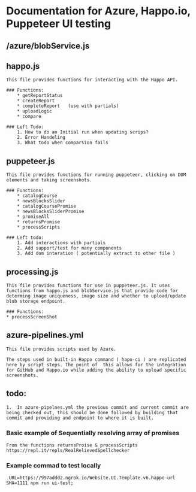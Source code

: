 # Documentation for Azure, Happo.io, Puppeteer UI testing 

## /azure/blobService.js

## happo.js
    This file provides functions for interacting with the Happo API.

    ### Functions:
        * getReportStatus
        * createReport
        * completeReport   (use with partials) 
        * uploadLogic
        * compare

    ### Left Todo: 
        1. How to do an Initial run when updating scrips?
        2. Error Handeling 
        3. What todo when comparsion fails


## puppeteer.js
    This file provides functions for running puppeteer, clicking on DOM elements and taking screenshots.

    ### Functions: 
        * catalogCourse
        * newsBlocksSlider
        * catalogCoursePromise
        * newsBlocksSliderPromise
        * promiseAll
        * returnsPromise
        * processScripts
    
    ### Left todo: 
        1. Add interactions with partials 
        2. Add support/test for many components
        3. Add dom interation ( potentially extract to other file ) 



## processing.js
    This file provides functions for use in puppeteer.js. It uses functions from happo.js and blobService.js that provide code for determing image uniqueness, image size and whether to upload/update blob storage endpoint.
    
    ### Functions: 
    * processScreenShot

## azure-pipelines.yml
    This file provides scripts used by Azure. 

    The steps used in built-in Happo command ( hapo-ci ) are replicated here by script steps. The point of  this allows for the integration for GitHub and Happo.io while adding the ability to upload specific screenshots.


## todo: 
    1.  In azure-pipelnes.yml the previous commit and current commit are being checked out, this should be done followed by building that commit and providing and endpoint to where it is built.

### Basic example of Sequentially resolving array of promises 
    From the functions returnsProise & processScripts
    https://repl.it/repls/RealRelievedSpellchecker


### Example commad  to test locally
     URL=https://997addd2.ngrok.io/Website.UI.Template.v6.happo-url SHA=1111 npm run ui-test;